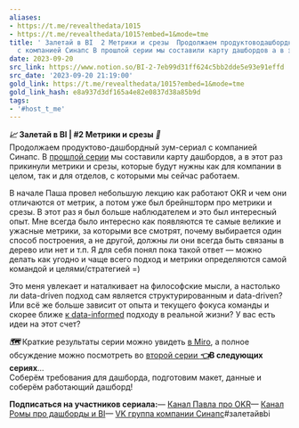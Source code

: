 ```yaml
---
aliases:
- https://t.me/revealthedata/1015
- https://t.me/revealthedata/1015?embed=1&mode=tme
title: ' Залетай в BI  2 Метрики и срезы  Продолжаем продуктоводашбордный зумсериал
  с компанией Синапс В прошлой серии мы составили карту дашбордов а в этот р'
date: 2023-09-20
src_link: https://www.notion.so/BI-2-7eb99d31ff624c5bb2dde5e93e91effd
src_date: '2023-09-20 21:19:00'
gold_link: https://t.me/revealthedata/1015?embed=1&mode=tme
gold_link_hash: e8a937d3df165a4e82e0837d38a85b9d
tags:
- '#host_t_me'
---
```


*****📈***** **Залетай в BI | #2 Метрики и срезы** ***🍿***  
Продолжаем продуктово-дашбордный зум-сериал с компанией Синапс. В [прошлой серии](https://t.me/revealthedata/1013) мы составили карту дашбордов, а в этот раз прикинули метрики и срезы, которые будут нужны как для компании в целом, так и для отделов, с которыми мы сейчас работаем.  
  
В начале Паша провел небольшую лекцию как работают OKR и чем они отличаются от метрик, а потом уже был брейншторм про метрики и срезы. В этот раз я был больше наблюдателем и это был интересный опыт. Мне всегда было интересно как появляются те самые великие и ужасные метрики, за которыми все смотрят, почему выбирается один способ построения, а не другой, должны ли они всегда быть связаны в дерево или нет и т.п. Я для себя понял пока такой ответ — можно делать как угодно и чаще всего подход и метрики определяются самой командой и целями/стратегией =)  
  
Это меня увлекает и наталкивает на философские мысли, а настолько ли data-driven подход сам является структурированным и data-driven? Или всё же больше зависит от опыта и текущего фокуса команды и скорее ближе [к data-informed](https://sense23.com/prodakt-otvechaet/chem-otlichayutsya-data-driven-data-informed-i-data-inspired-podhody-k-upravleniyu-produktom) подходу в реальной жизни? У вас есть идеи на этот счет?  
  
***🗺*** Краткие результаты серии можно увидеть [в Miro](https://miro.com/app/board/o9J_kpOMVFA=/?moveToWidget=3458764563978676177&cot=14), а полное обсуждение можно посмотреть во [второй серии ***👈***](https://youtu.be/ViP4MKfOBfs)**В следующих сериях**…  
Соберём требования для дашборда, подготовим макет, данные и соберём работающий дашборд!   
  
**Подписаться на участников сериала:**— [Канал Павла про OKR](https://t.me/okr_stoyanov)— [Канал Ромы про дашборды и BI](https://t.me/revealthedata)— [VK группа компании Синапс](https://vk.com/synapse_studio)#залетайвbi